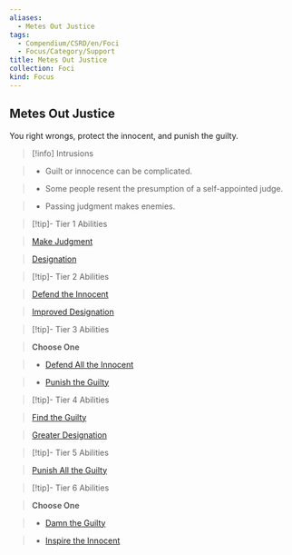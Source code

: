 ```yaml
---
aliases:
  - Metes Out Justice
tags:
  - Compendium/CSRD/en/Foci
  - Focus/Category/Support
title: Metes Out Justice
collection: Foci
kind: Focus
---
```

## Metes Out Justice    
You right wrongs, protect the innocent, and punish the guilty.    
  
>[!info] Intrusions    
>- Guilt or innocence can be complicated.    
>- Some people resent the presumption of a self-appointed judge.    
>- Passing judgment makes enemies.    
  
  
>[!tip]- Tier 1 Abilities    
> [Make Judgment](Make-Judgment.md)    
> [Designation](Designation.md)    
  
  
>[!tip]- Tier 2 Abilities    
> [Defend the Innocent](Defend-the-Innocent.md)    
> [Improved Designation](Improved-Designation.md)    
  
  
>[!tip]- Tier 3 Abilities    
> **Choose One**    
>- [Defend All the Innocent](Defend-All-the-Innocent.md)    
>- [Punish the Guilty](Punish-the-Guilty.md)    
  
  
>[!tip]- Tier 4 Abilities    
> [Find the Guilty](Find-the-Guilty.md)    
> [Greater Designation](Greater-Designation.md)    
  
  
>[!tip]- Tier 5 Abilities    
> [Punish All the Guilty](Punish-All-the-Guilty.md)    
  
  
>[!tip]- Tier 6 Abilities    
> **Choose One**    
>- [Damn the Guilty](Damn-the-Guilty.md)    
>- [Inspire the Innocent](Inspire-the-Innocent.md)